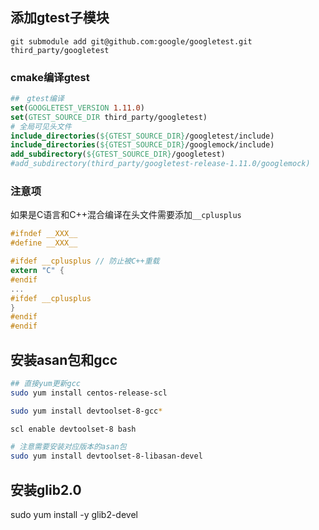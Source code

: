 ## 添加gtest子模块
```git submodule add git@github.com:google/googletest.git third_party/googletest```

### cmake编译gtest
```cmake
##　gtest编译
set(GOOGLETEST_VERSION 1.11.0)
set(GTEST_SOURCE_DIR third_party/googletest)
# 全局可见头文件
include_directories(${GTEST_SOURCE_DIR}/googletest/include)
include_directories(${GTEST_SOURCE_DIR}/googlemock/include)
add_subdirectory(${GTEST_SOURCE_DIR}/googletest)
#add_subdirectory(third_party/googletest-release-1.11.0/googlemock)
```

### 注意项
如果是C语言和C++混合编译在头文件需要添加```__cplusplus```
```c
#ifndef __XXX__
#define __XXX__

#ifdef __cplusplus // 防止被C++重载
extern "C" {
#endif
...
#ifdef __cplusplus
}
#endif
#endif
```

## 安装asan包和gcc
```bash
## 直接yum更新gcc
sudo yum install centos-release-scl

sudo yum install devtoolset-8-gcc*

scl enable devtoolset-8 bash

# 注意需要安装对应版本的asan包
sudo yum install devtoolset-8-libasan-devel
```

## 安装glib2.0
sudo yum install -y glib2-devel